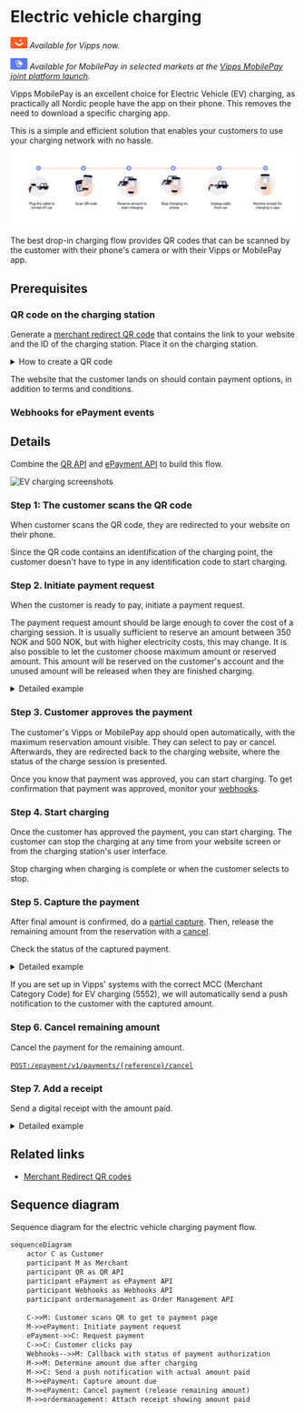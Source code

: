 <!-- START_METADATA
---
title: Electric vehicle charging flow
sidebar_label: Electric vehicle charging
sidebar_position: 80
hide_table_of_contents: false
pagination_next: null
pagination_prev: null
---

import REGISTERWEBHOOK from '../_common/_register_epayment_webhook.md'
import AUTHORIZEPAYMENT from '../_common/_customer_authorizes_epayment.md'
END_METADATA -->

# Electric vehicle charging

![Vipps](../images/vipps.png) *Available for Vipps now.*

![MobilePay](../images/mp.png) *Available for MobilePay in selected markets at the [Vipps MobilePay joint platform launch](https://www.vippsmobilepay.com/#about).*

Vipps MobilePay is an excellent choice for Electric Vehicle (EV) charging, as practically all Nordic people have
the app on their phone. This removes the need to download a specific charging app.

This is a simple and efficient
solution that enables your customers to use your charging network with no hassle.

![EV charging](images/ev-charging-process-icons.png)

The best drop-in charging flow provides QR codes that can be scanned by
the customer with their phone's camera or with their Vipps or MobilePay app.

## Prerequisites

### QR code on the charging station

Generate a
[merchant redirect QR code](https://developer.vippsmobilepay.com/docs/APIs/qr-api/vipps-qr-api#merchant-redirect-qr-codes)
that contains the link to your website and the ID of the charging station.
Place it on the charging station.

<details>
<summary>How to create a QR code</summary>
<div>

The QR code contains a `Id` that connects it to the taxi where it is located.

Here is an example HTTP POST:

[`POST:/qr/v1/merchant-redirect`](https://developer.vippsmobilepay.com/api/qr/#operation/CreateMerchantRedirectQr)

```json
{
  "id": "charging_unit_122_qr",
  "redirectUrl": "https://example.com/myChargingSite"
}
```

</div>
</details>

The website that the customer lands on should contain payment options, in addition to terms and conditions.

### Webhooks for ePayment events

<REGISTERWEBHOOK />

## Details

Combine the [QR API](https://developer.vippsmobilepay.com/docs/APIs/qr-api)
and
[ePayment API](https://developer.vippsmobilepay.com/docs/APIs/epayment-api)
to build this flow.

![EV charging screenshots](images/ev-charging-process-screenshots.png)

### Step 1: The customer scans the QR code

When customer scans the QR code, they are redirected to your website on their phone.

Since the QR code contains an identification of the charging point, the customer doesn't have to type in any identification code to start charging.

### Step 2. Initiate payment request

When the customer is ready to pay, initiate a payment request.

The payment request amount should be large enough to cover the cost of a charging session. It is usually sufficient to reserve an amount between 350 NOK and 500 NOK, but with higher electricity costs, this may change.
It is also possible to let the customer choose maximum amount or reserved amount.
This amount will be reserved on the customer's account and the unused amount will be released when they are finished charging.

<details>
<summary>Detailed example</summary>
<div>

Since the customer has scanned from their phone, you don't need their phone number.
This payment command can do an app-switch and open their Vipps or MobilePay app with the payment request.
Specify `"userFlow": "WEB_REDIRECT"` to redirect the user to the app.

Specify `"customerInteraction": "CUSTOMER_PRESENT"`.

Here is an example HTTP POST:

[`POST:/epayment/v1/payments`](https://developer.vippsmobilepay.com/api/epayment#tag/CreatePayments/operation/createPayment)

```json
{
  "amount": {
    "value": 35000,
    "currency": "NOK"
  },
  "paymentMethod": {
    "type": "WALLET"
  },
  "customerInteraction": "CUSTOMER_PRESENT",
  "reference": 2486791679658155992,
  "userFlow": "WEB_REDIRECT",
  "returnUrl": "http://example.com/redirect?reference=2486791679658155992",
  "paymentDescription": "Charging session at station 21678 on October 9, 2029, 13:12."
}
```

</div>
</details>

### Step 3. Customer approves the payment

The customer's Vipps or MobilePay app should open automatically, with the maximum reservation amount visible.
They can select to pay or cancel.
Afterwards, they are redirected back to the charging website, where the status of the charge session is presented.

Once you know that payment was approved, you can start charging.
To get confirmation that payment was approved, monitor your
[webhooks](https://developer.vippsmobilepay.com/docs/APIs/webhooks-api).

### Step 4. Start charging

Once the customer has approved the payment, you can start charging.
The customer can stop the charging at any time from your website screen or from the charging station's user interface.

Stop charging when charging is complete or when the customer selects to stop.

### Step 5. Capture the payment

After final amount is confirmed, do a
[partial capture](https://developer.vippsmobilepay.com/docs/APIs/epayment-api/operations/capture#partial-capture).
Then, release the remaining amount from the reservation with a
[cancel](https://developer.vippsmobilepay.com/docs/APIs/epayment-api/operations/cancel#cancel-after-a-partial-capture).

Check the status of the captured payment.

<details>
<summary>Detailed example</summary>
<div>

First, the capture:

[`POST:/epayment/v1/payments/{reference}/capture`](https://developer.vippsmobilepay.com/api/epayment/#tag/AdjustPayments/operation/capturePayment)

With body:

```json
{
  "modificationAmount": {
    "value": 21614,
    "currency": "NOK"
  }
}
```

</div>
</details>

If you are set up in Vipps' systems with the correct MCC (Merchant Category Code) for EV charging (5552), we will automatically send a push notification to the customer with the captured amount.

### Step 6. Cancel remaining amount

Cancel the payment for the remaining amount.

[`POST:/epayment/v1/payments/{reference}/cancel`](https://developer.vippsmobilepay.com/api/epayment/#tag/AdjustPayments/operation/capturePayment)

### Step 7. Add a receipt

Send a digital receipt with the amount paid.

<details>
<summary>Detailed example</summary>
<div>

Here is an example HTTP POST:

[`POST:/order-management/v2/{paymentType}/receipts/{orderId}`](https://developer.vippsmobilepay.com/api/order-management/#operation/postReceiptV2)

For `paymentType`, use `eCom` for eCom or ePayment payments.
For `orderId`, use the `chargeId` of the charge.

Body:

```json
{
  "orderLines": [
    {
        "name": "charging",
        "id": "21678",
        "totalAmount": 21614,
        "totalAmountExcludingTax": 16210,
        "totalTaxAmount": 5404,
        "taxPercentage": 25,
        "productUrl": "https://www.example.com/evcharging",
      },
    },
  ],
  "bottomLine": {
    "currency": "NOK",
    "posId": "21678"
  }
}
```

</div>
</details>

## Related links

* [Merchant Redirect QR codes](https://developer.vippsmobilepay.com/docs/APIs/qr-api/vipps-qr-api#merchant-redirect-qr-codes)

## Sequence diagram

Sequence diagram for the electric vehicle charging payment flow.

``` mermaid
sequenceDiagram
    actor C as Customer
    participant M as Merchant
    participant QR as QR API
    participant ePayment as ePayment API
    participant Webhooks as Webhooks API
    participant ordermanagement as Order Management API

    C->>M: Customer scans QR to get to payment page
    M->>ePayment: Initiate payment request
    ePayment->>C: Request payment
    C->>C: Customer clicks pay
    Webhooks-->>M: Callback with status of payment authorization
    M->>M: Determine amount due after charging
    M->>C: Send a push notification with actual amount paid
    M->>ePayment: Capture amount due
    M->>ePayment: Cancel payment (release remaining amount)
    M->>ordermanagement: Attach receipt showing amount paid
```

